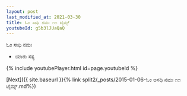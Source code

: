 ```yaml
---
layout: post
last_modified_at: 2021-03-30
title: ಓಂ ಸಾಥಿ ನಮಃ ೧೧ ಟೈಮ್ಸ್
youtubeId: g5b3lJUaQaQ
---
```

 
 
 ಓಂ ಸಾಥಿ ನಮಃ  
 
 -  ಯಾರು ಸತ್ಯ 
 
  
 
  
 
 
 
 
 
 


{% include youtubePlayer.html id=page.youtubeId %}
 
[Next]({{ site.baseurl }}{% link  split2/_posts/2015-01-06-ಓಂ ಅಸಥಿ ನಮಃ ೧೧ ಟೈಮ್ಸ್.md%})
 

